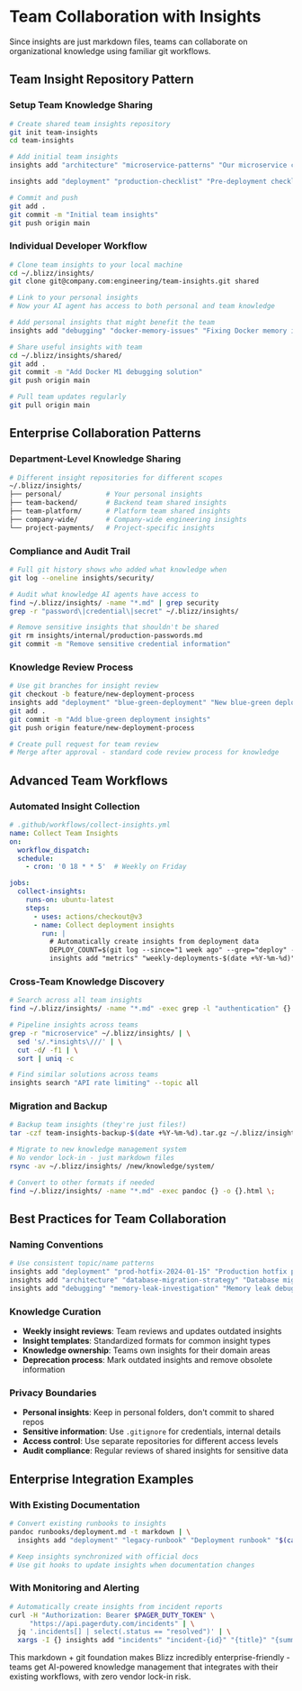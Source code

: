 # Team Collaboration with Insights

Since insights are just markdown files, teams can collaborate on organizational knowledge using familiar git workflows.

## Team Insight Repository Pattern

### Setup Team Knowledge Sharing
```bash
# Create shared team insights repository
git init team-insights
cd team-insights

# Add initial team insights
insights add "architecture" "microservice-patterns" "Our microservice communication patterns" "We use async event-driven architecture with SQS for most inter-service communication. Sync HTTP only for user-facing APIs and real-time data needs."

insights add "deployment" "production-checklist" "Pre-deployment checklist" "1) Run full test suite, 2) Check monitoring dashboards, 3) Verify database migrations, 4) Update runbooks, 5) Notify team in #deployments"

# Commit and push
git add .
git commit -m "Initial team insights"
git push origin main
```

### Individual Developer Workflow
```bash
# Clone team insights to your local machine
cd ~/.blizz/insights/
git clone git@company.com:engineering/team-insights.git shared

# Link to your personal insights
# Now your AI agent has access to both personal and team knowledge

# Add personal insights that might benefit the team
insights add "debugging" "docker-memory-issues" "Fixing Docker memory issues on M1 Macs" "Docker Desktop on M1 Macs sometimes runs out of memory during builds. Solution: increase memory limit to 8GB in Docker Desktop settings, and add --platform=linux/amd64 to Dockerfile FROM statements"

# Share useful insights with team
cd ~/.blizz/insights/shared/
git add .
git commit -m "Add Docker M1 debugging solution"
git push origin main

# Pull team updates regularly  
git pull origin main
```

## Enterprise Collaboration Patterns

### Department-Level Knowledge Sharing
```bash
# Different insight repositories for different scopes
~/.blizz/insights/
├── personal/           # Your personal insights
├── team-backend/       # Backend team shared insights  
├── team-platform/      # Platform team shared insights
├── company-wide/       # Company-wide engineering insights
└── project-payments/   # Project-specific insights
```

### Compliance and Audit Trail
```bash
# Full git history shows who added what knowledge when
git log --oneline insights/security/

# Audit what knowledge AI agents have access to
find ~/.blizz/insights/ -name "*.md" | grep security
grep -r "password\|credential\|secret" ~/.blizz/insights/

# Remove sensitive insights that shouldn't be shared
git rm insights/internal/production-passwords.md
git commit -m "Remove sensitive credential information"
```

### Knowledge Review Process
```bash
# Use git branches for insight review
git checkout -b feature/new-deployment-process
insights add "deployment" "blue-green-deployment" "New blue-green deployment process" "..."
git add .
git commit -m "Add blue-green deployment insights"
git push origin feature/new-deployment-process

# Create pull request for team review
# Merge after approval - standard code review process for knowledge
```

## Advanced Team Workflows

### Automated Insight Collection
```yaml
# .github/workflows/collect-insights.yml
name: Collect Team Insights
on:
  workflow_dispatch:
  schedule:
    - cron: '0 18 * * 5'  # Weekly on Friday

jobs:
  collect-insights:
    runs-on: ubuntu-latest
    steps:
      - uses: actions/checkout@v3
      - name: Collect deployment insights
        run: |
          # Automatically create insights from deployment data
          DEPLOY_COUNT=$(git log --since="1 week ago" --grep="deploy" --oneline | wc -l)
          insights add "metrics" "weekly-deployments-$(date +%Y-%m-%d)" "Weekly deployment metrics" "Deployments this week: $DEPLOY_COUNT. Average: X per day. Notable issues: [list]"
```

### Cross-Team Knowledge Discovery
```bash
# Search across all team insights
find ~/.blizz/insights/ -name "*.md" -exec grep -l "authentication" {} \;

# Pipeline insights across teams
grep -r "microservice" ~/.blizz/insights/ | \
  sed 's/.*insights\///' | \
  cut -d/ -f1 | \
  sort | uniq -c

# Find similar solutions across teams
insights search "API rate limiting" --topic all
```

### Migration and Backup
```bash
# Backup team insights (they're just files!)
tar -czf team-insights-backup-$(date +%Y-%m-%d).tar.gz ~/.blizz/insights/

# Migrate to new knowledge management system
# No vendor lock-in - just markdown files
rsync -av ~/.blizz/insights/ /new/knowledge/system/

# Convert to other formats if needed
find ~/.blizz/insights/ -name "*.md" -exec pandoc {} -o {}.html \;
```

## Best Practices for Team Collaboration

### Naming Conventions
```bash
# Use consistent topic/name patterns
insights add "deployment" "prod-hotfix-2024-01-15" "Production hotfix procedure" "..."
insights add "architecture" "database-migration-strategy" "Database migration approach" "..."
insights add "debugging" "memory-leak-investigation" "Memory leak debugging process" "..."
```

### Knowledge Curation
- **Weekly insight reviews**: Team reviews and updates outdated insights
- **Insight templates**: Standardized formats for common insight types  
- **Knowledge ownership**: Teams own insights for their domain areas
- **Deprecation process**: Mark outdated insights and remove obsolete information

### Privacy Boundaries
- **Personal insights**: Keep in personal folders, don't commit to shared repos
- **Sensitive information**: Use `.gitignore` for credentials, internal details
- **Access control**: Use separate repositories for different access levels
- **Audit compliance**: Regular reviews of shared insights for sensitive data

## Enterprise Integration Examples

### With Existing Documentation
```bash
# Convert existing runbooks to insights
pandoc runbooks/deployment.md -t markdown | \
  insights add "deployment" "legacy-runbook" "Deployment runbook" "$(cat -)"

# Keep insights synchronized with official docs
# Use git hooks to update insights when documentation changes
```

### With Monitoring and Alerting
```bash
# Automatically create insights from incident reports
curl -H "Authorization: Bearer $PAGER_DUTY_TOKEN" \
     "https://api.pagerduty.com/incidents" | \
  jq '.incidents[] | select(.status == "resolved")' | \
  xargs -I {} insights add "incidents" "incident-{id}" "{title}" "{summary}"
```

This markdown + git foundation makes Blizz incredibly enterprise-friendly - teams get AI-powered knowledge management that integrates with their existing workflows, with zero vendor lock-in risk.
